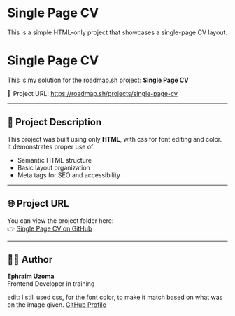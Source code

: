 # Single Page CV

This is a simple HTML-only project that showcases a single-page CV layout.  
# Single Page CV

This is my solution for the roadmap.sh project: **Single Page CV**

🔗 Project URL: https://roadmap.sh/projects/single-page-cv


---

## 🧱 Project Description
This project was built using only **HTML**, with css for font editing and color.  
It demonstrates proper use of:
- Semantic HTML structure  
- Basic layout organization  
- Meta tags for SEO and accessibility  

---

## 🌐 Project URL
You can view the project folder here:  
👉 [Single Page CV on GitHub](https://github.com/Ephyjack/roadmap.sh-all-projects-main/tree/main/Frontend%20Projects/Beginner/01-Single-Page%20CV/index.html)

---

## 🧑‍💻 Author
**Ephraim Uzoma**  
Frontend Developer in training  

edit: I still used css, for the font color, to make it match based on what was on the image given.
[GitHub Profile](https://github.com/Ephyjack)
